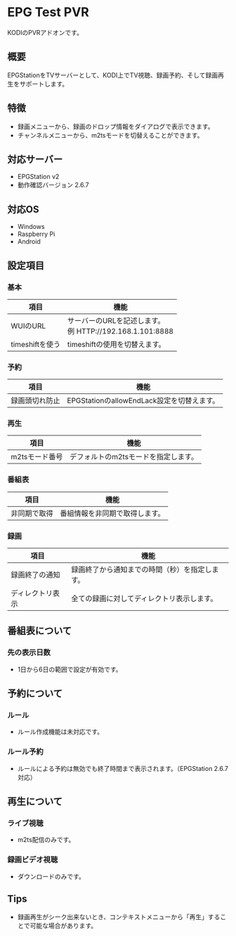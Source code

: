 # EPG Test PVR
KODIのPVRアドオンです。

## 概要
EPGStationをTVサーバーとして、KODI上でTV視聴、録画予約、そして録画再生をサポートします。

## 特徴
 - 録画メニューから、録画のドロップ情報をダイアログで表示できます。
 - チャンネルメニューから、m2tsモードを切替えることができます。

## 対応サーバー
 - EPGStation v2
 - 動作確認バージョン 2.6.7

## 対応OS
 - Windows
 - Raspberry Pi
 - Android

## 設定項目
### 基本
| 項目 | 機能 |
----|----
| WUIのURL | サーバーのURLを記述します。<br>例 HTTP://192.168.1.101:8888 |
| timeshiftを使う | timeshiftの使用を切替えます。 |

### 予約
| 項目 | 機能 |
----|----
| 録画頭切れ防止 | EPGStationのallowEndLack設定を切替えます。 |

### 再生
| 項目 | 機能 |
----|----
| m2tsモード番号 | デフォルトのm2tsモードを指定します。 |

### 番組表
| 項目 | 機能 |
----|----
| 非同期で取得 | 番組情報を非同期で取得します。 |

### 録画
| 項目 | 機能 |
----|----
| 録画終了の通知 | 録画終了から通知までの時間（秒）を指定します。 |
| ディレクトリ表示 | 全ての録画に対してディレクトリ表示します。 |

## 番組表について
### 先の表示日数
 - 1日から6日の範囲で設定が有効です。

## 予約について
### ルール
 - ルール作成機能は未対応です。

### ルール予約
 - ルールによる予約は無効でも終了時間まで表示されます。（EPGStation 2.6.7対応）

## 再生について
### ライブ視聴
 - m2ts配信のみです。

### 録画ビデオ視聴
 - ダウンロードのみです。

## Tips
 - 録画再生がシーク出来ないとき、コンテキストメニューから「再生」することで可能な場合があります。
